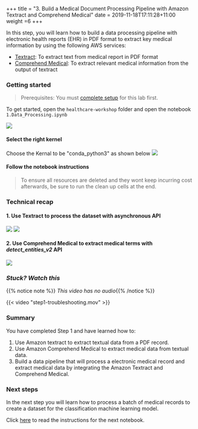 +++
title = "3. Build a Medical Document Processing Pipeline with Amazon Textract and Comprehend Medical"
date = 2019-11-18T17:11:28+11:00
weight =6
+++

In this step, you will learn how to build a data processing pipeline with electronic health reports 
(EHR) in PDF format to extract key medical information by using the following AWS services:

- [Textract](https://aws.amazon.com/textract/): To extract text from medical report in PDF format
- [Comprehend Medical](https://aws.amazon.com/comprehend/medical/): To extract relevant medical information from the output of textract


### Getting started
> Prerequisites: You must [complete setup](../step0/) for this lab first.

To get started, open the `healthcare-workshop` folder and open the notebook `1.Data_Processing.ipynb`

![](/images/module-medical-document-processing-and-classification/step1-1.png )


#### Select the right kernel
Choose the Kernal to be "conda_python3" as shown below 
![](/images/module-medical-document-processing-and-classification/step1-2.png )


#### Follow the notebook instructions
> To ensure all resources are deleted and they wont keep incurring cost afterwards, be sure to run the clean up cells at the end.


### Technical recap
#### 1. Use Textract to process the dataset with asynchronous API

![](/images/module-medical-document-processing-and-classification/step1-3.png )
![](/images/module-medical-document-processing-and-classification/step1-4.png )


#### 2. Use Comprehend Medical to extract medical terms with *detect_entities_v2* API
![](/images/module-medical-document-processing-and-classification/step1-5.png )


### *Stuck? Watch this*

{{% notice note %}} 
*This video has no audio*{{% /notice %}}

{{< video "step1-troubleshooting.mov" >}}


### Summary
You have completed Step 1 and have learned how to:
1. Use Amazon textract to extract textual data from a PDF record.
2. Use Amazon Comprehend Medical to extract medical data from textual data.
3. Build a data pipeline that will process a electronic medical record and extract medical data by integrating the Amazon Textract and Comprehend Medical.


### Next steps
In the next step you will learn how to process a batch of medical records to create a 
dataset for the classification machine learning model.

Click [here](../step2/) to read the instructions for the next notebook.
